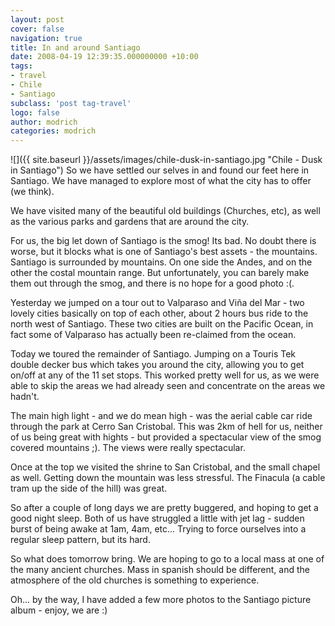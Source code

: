 ```yaml
---
layout: post
cover: false
navigation: true
title: In and around Santiago
date: 2008-04-19 12:39:35.000000000 +10:00
tags: 
- travel
- Chile
- Santiago
subclass: 'post tag-travel'
logo: false
author: modrich
categories: modrich
---
```

![]({{ site.baseurl }}/assets/images/chile-dusk-in-santiago.jpg "Chile - Dusk in Santiago")
So we have settled our selves in and found our feet here in Santiago. We have managed to explore most of what the city has to offer (we think).

We have visited many of the beautiful old buildings (Churches, etc), as well as the various parks and gardens that are around the city.

For us, the big let down of Santiago is the smog! Its bad. No doubt there is worse, but it blocks what is one of Santiago's best assets - the mountains. Santiago is surrounded by mountains. On one side the Andes, and on the other the costal mountain range. But unfortunately, you can barely make them out through the smog, and there is no hope for a good photo :(.

Yesterday we jumped on a tour out to Valparaso and Viña del Mar - two lovely cities basically on top of each other, about 2 hours bus ride to the north west of Santiago. These two cities are built on the Pacific Ocean, in fact some of Valparaso has actually been re-claimed from the ocean.

Today we toured the remainder of Santiago. Jumping on a Touris Tek double decker bus which takes you around the city, allowing you to get on/off at any of the 11 set stops. This worked pretty well for us, as we were able to skip the areas we had already seen and concentrate on the areas we hadn't.

The main high light - and we do mean high - was the aerial cable car ride through the park at Cerro San Cristobal. This was 2km of hell for us, neither of us being great with hights - but provided a spectacular view of the smog covered mountains ;). The views were really spectacular.

Once at the top we visited the shrine to San Cristobal, and the small chapel as well. Getting down the mountain was less stressful. The Finacula (a cable tram up the side of the hill) was great.

So after a couple of long days we are pretty buggered, and hoping to get a good night sleep. Both of us have struggled a little with jet lag - sudden burst of being awake at 1am, 4am, etc... Trying to force ourselves into a regular sleep pattern, but its hard.

So what does tomorrow bring. We are hoping to go to a local mass at one of the many ancient churches. Mass in spanish should be different, and the atmosphere of the old churches is something to experience.

Oh... by the way, I have added a few more photos to the Santiago picture album - enjoy, we are :)

